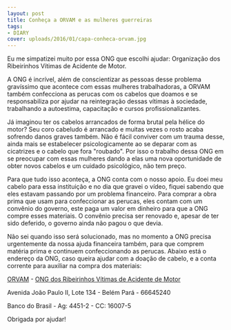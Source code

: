 ```yaml
---
layout: post
title: Conheça a ORVAM e as mulheres guerreiras
tags:
- DIARY
cover: uploads/2016/01/capa-conheca-orvam.jpg
---
```


Eu me simpatizei muito por essa ONG que escolhi ajudar: Organização dos Ribeirinhos Vítimas de Acidente de Motor.

A ONG é incrível, além de conscientizar as pessoas desse problema gravíssimo que acontece com essas mulheres trabalhadoras, a ORVAM também confecciona as perucas com os cabelos que doamos e se responsabiliza por ajudar na reintegração dessas vítimas à sociedade, trabalhando a autoestima, capacitação e cursos profissionalizantes.

Já imaginou ter os cabelos arrancados de forma brutal pela hélice do motor? Seu coro cabeludo é arrancado e muitas vezes o rosto acaba sofrendo danos graves também. Não é fácil conviver com um trauma desse, ainda mais se estabelecer psicologicamente ao se deparar com as cicatrizes e o cabelo que fora "roubado". Por isso o trabalho dessa ONG em se preocupar com essas mulheres dando a elas uma nova oportunidade de obter novos cabelos e um cuidado psicológico, não tem preço.

Para que tudo isso aconteça, a ONG conta com o nosso apoio. Eu doei meu cabelo para essa instituição e no dia que gravei o vídeo, fiquei sabendo que eles estavam passando por um problema financeiro. Para comprar a obra prima que usam para confeccionar as perucas, eles contam com um convênio do governo, este paga um valor em dinheiro para que a ONG compre esses materiais. O convênio precisa ser renovado e, apesar de ter sido deferido, o governo ainda não pagou o que devia.

Não sei quando isso será solucionado, mas no momento a ONG precisa urgentemente da nossa ajuda financeira também, para que comprem matéria prima e continuem confeccionando as perucas. Abaixo está o endereço da ONG, caso queira ajudar com a doação de cabelo, e a conta corrente para auxiliar na compra dos materiais:

<a href="https://www.facebook.com/OrvamBelem/?fref=ts">ORVAM</a> - <a href="https://www.facebook.com/orvam.ong">ONG dos Ribeirinhos Vítimas de Acidente de Motor</a>

Avenida João Paulo II, Lote 134 - Belém Pará - 66645240

Banco do Brasil - Ag: 4451-2 - CC: 16007-5

Obrigada por ajudar!
